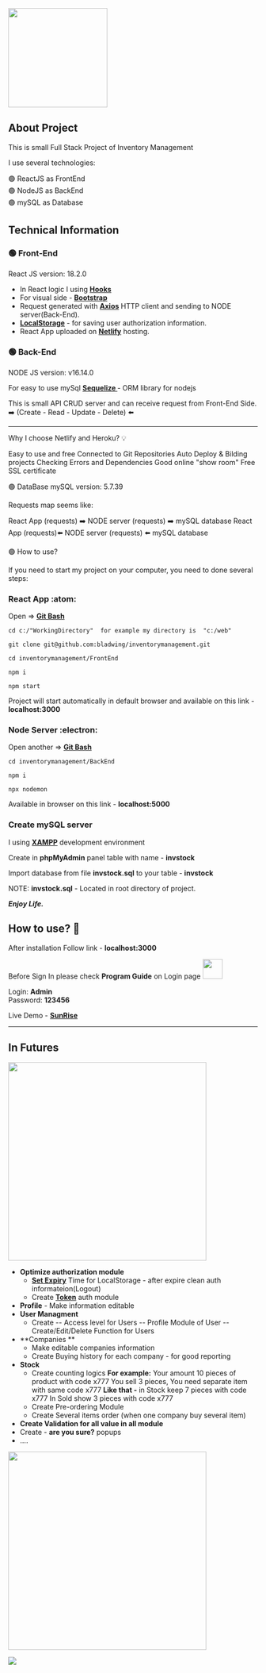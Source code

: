 <img src="https://i.imgur.com/jjpyI1O.png" width="200px">

## About Project




This is small Full Stack Project of Inventory Management

I use several technologies:

:green_circle: ReactJS as FrontEnd<br/>:green_circle: NodeJS as BackEnd<br/>:green_circle: mySQL as Database



## Technical Information


### :green_circle: Front-End 

React JS version: 18.2.0

- In React logic I using **[Hooks](https://reactjs.org/docs/hooks-intro.html)**
- For visual side - **[Bootstrap](https://getbootstrap.com/)** 
- Request generated with **[Axios](https://axios-http.com/docs/intro)** HTTP client and sending to NODE server(Back-End).
- **[LocalStorage](https://developer.mozilla.org/en-US/docs/Web/API/Window/localStorage)** - for saving user authorization information.
- React App uploaded on **[Netlify](https://productlistcrud.netlify.app/)** hosting.



### :green_circle: Back-End

NODE JS version: v16.14.0

For easy to use mySql **[Sequelize ](https://sequelize.org/)** - ORM library for nodejs

This is small API CRUD server and can receive request from Front-End Side. <br/>:arrow_right: (Create - Read - Update - Delete) 	:arrow_left:


---

Why I choose Netlify and Heroku? 💡

Easy to use and free
Connected to Git Repositories
Auto Deploy & Bilding projects
Checking Errors and Dependencies
Good online "show room"
Free SSL certificate


🟢 DataBase
mySQL version: 5.7.39

Requests map seems like:

React App (requests) ➡️ NODE server (requests) ➡️ mySQL database
React App (requests)⬅️ NODE server (requests) ⬅️ mySQL database


🟢 How to use?

If you need to start my project on your computer, you need to done several steps:

### React App :atom:

Open => **[Git Bash](https://git-scm.com/downloads)**

`cd c:/"WorkingDirectory"  for example my directory is  "c:/web"`


```
git clone git@github.com:bladwing/inventorymanagement.git

cd inventorymanagement/FrontEnd

npm i

npm start
```

Project will start automatically in default browser and available on this link - **localhost:3000**


### Node Server :electron:

Open another => **[Git Bash](https://git-scm.com/downloads)**

```
cd inventorymanagement/BackEnd

npm i

npx nodemon
```

Available in browser on this link - **localhost:5000**


### Create mySQL server 
I using **[XAMPP](https://www.apachefriends.org/index.html)** development environment

Create in **phpMyAdmin** panel table with name - **invstock**

Import database from file **invstock.sql** to your table - **invstock**

NOTE: **invstock.sql** - Located in root directory of project.

***Enjoy Life.***

## How to use? :underage:

After installation Follow link - **localhost:3000**

Before Sign In please check **Program Guide** on Login page <img src="https://i.imgur.com/gssN9xb.png" width="40" height="40" />


Login: **Admin**</br>Password: **123456**

Live Demo - **[SunRise](https://invmanagersite.netlify.com)**

---
## In Futures 

<img src="https://i.imgur.com/BqRwtRK.png" width="400"> 

- **Optimize authorization module**
    - **[Set Expiry](https://www.sohamkamani.com/javascript/localstorage-with-ttl-expiry/)** Time for LocalStorage - after expire clean auth informateion(Logout) 
    - Create **[Token](https://css-tricks.com/react-authentication-access-control/)** auth module
- **Profile** - Make information editable
- **User Managment**
    - Create
    -- Access level for Users
    -- Profile Module of User
    -- Create/Edit/Delete Function for Users
- **Companies **
    - Make editable companies information
    - Create Buying history for each company - for good reporting
- **Stock** 
    - Create counting logics 
    **For example:**
        Your amount 10 pieces of product with code x777 
        You sell 3 pieces,
        You need separate item with same code x777 
      **Like that -**
        in Stock keep 7 pieces with code x777
        In Sold show 3 pieces with code x777
    - Create Pre-ordering Module
    - Create Several items order (when one company buy several item)
- **Create Validation for all value in all module** 
- Create - **are you sure?** popups
- ....
<img src="https://i.imgur.com/nzi7myW.png" width="400"> 


![](https://i.imgur.com/KipcKmH.png)

